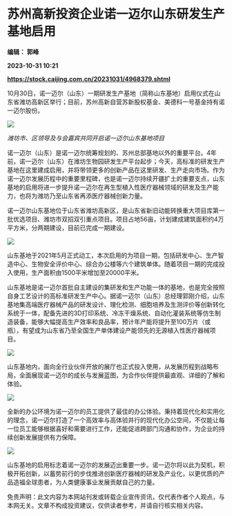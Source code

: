 # 苏州高新投资企业诺一迈尔山东研发生产基地启用
**编辑： 郭峰**

**2023-10-31 10:21**

**https://stock.caijing.com.cn/20231031/4968379.shtml**

10月30日，诺一迈尔（山东）一期研发生产基地（简称山东基地）启用仪式在山东省潍坊高新区举行；目前，苏州高新自营苏新股权基金、美德科一号基金持有诺一迈尔股份。

![](https://file.qxy2021.com/info/value/file/20231031-3bb807ef-0ff9-49c4-a848-d43e2771a536.png)

_潍坊市、区领导及与会嘉宾共同开启诺一迈尔山东基地项目_

诺一迈尔（山东）是诺一迈尔统筹规划的、苏州总部基地以外的重要平台。4年前，诺一迈尔（山东）在潍坊生物园研发生产平台起步；今天，高标准的研发生产基地在这里建成启用，并将带领更多的创新产品在这里研发、生产走向市场。作为诺一迈尔发展历程中的重要里程碑，也是诺一迈尔持续开疆扩土的重要支点，山东基地的启用将进一步提升诺一迈尔在再生型植入性医疗器械领域的研发及生产能力，也将为潍坊乃至山东省再添医疗器械创新力量。

诺一迈尔山东基地位于山东省潍坊高新区，是山东省新旧动能转换重大项目库第一批优选项目、潍坊市双招双引重点项目。项目占地56亩，计划建成建筑面积约4万平方米，分两期建设，目前已完成一期建设。

![](https://file.qxy2021.com/info/value/file/20231031-725d8d3c-1553-4e2c-af7c-ad313f614659.png)

山东基地于2021年5月正式动工，本次启用的为项目一期，包括研发中心、生产智造中心、生物安全评价中心、综合办公楼等六个建筑单体。随着项目一期的完成投入使用，生产面积由1500平米增加至20000平米。

山东基地是诺一迈尔首批自主建设的集研发和生产功能一体的基地，也是完全按照自身工艺设计的高标准研发生产中心。据诺一迈尔（山东）总经理郭刚介绍，山东基地集高端医疗器械产品的研发设计、理化检测、细胞培养及生测评价等创新转化系统于一体，配备先进的3D打印系统、冷冻干燥系统、自动化灌装系统等仿生制造装备，能够大幅提高生产效率和良品率，预计年产能将提升至100万片（或瓶），有望成为山东省乃至全国生产单体建设产能领先的无源植入性医疗器械项目。

![](https://file.qxy2021.com/info/value/file/20231031-508ac407-e979-444f-a91b-af52f80781d1.png)

山东基地内，面向全行业伙伴开放的展厅也正式投入使用，从发展历程到战略布局，全面展现诺一迈尔的成长与发展蓝图，为合作伙伴提供最直观、详细的了解和体验。

![](https://file.qxy2021.com/info/value/file/20231031-8e5860a2-fec9-4366-a53e-61dd099b9916.png)

全新的办公环境为诺一迈尔的员工提供了最佳的办公体验。秉持着现代化和实用化的理念，诺一迈尔打造了一个高效率与高体验并行的现代化办公空间，不仅能让每一位员工能够根据喜好和需要进行工作，还能促进跨部门沟通和协作，为企业的持续创新发展提供有力保障。

![](https://file.qxy2021.com/info/value/file/20231031-10a949c3-507c-4f98-aead-0a9207f79f3d.png)

山东基地的启用标志着诺一迈尔的发展迈出重要一步。诺一迈尔将以此为契机，积极开拓创新，以蓄势前行的步伐推进创新医疗器械的研发及产业化，以更优质的产品造福全球患者，为人类健康事业发展贡献自己的力量。

免责声明：此文内容为本网站刊发或转载企业宣传资讯，仅代表作者个人观点，与本网无关。文章不构成投资建议，仅供读者参考，并请自行核实相关内容。